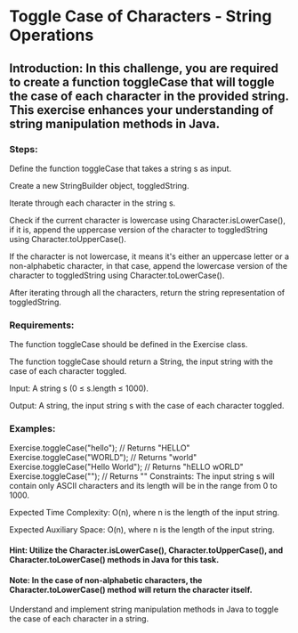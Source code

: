 # Toggle Case of Characters - String Operations
## Introduction: In this challenge, you are required to create a function toggleCase that will toggle the case of each character in the provided string. This exercise enhances your understanding of string manipulation methods in Java.

### Steps:

Define the function toggleCase that takes a string s as input.

Create a new StringBuilder object, toggledString.

Iterate through each character in the string s.

Check if the current character is lowercase using Character.isLowerCase(), if it is, append the uppercase version of the character to toggledString using Character.toUpperCase().

If the character is not lowercase, it means it's either an uppercase letter or a non-alphabetic character, in that case, append the lowercase version of the character to toggledString using Character.toLowerCase().

After iterating through all the characters, return the string representation of toggledString.

### Requirements:

The function toggleCase should be defined in the Exercise class.

The function toggleCase should return a String, the input string with the case of each character toggled.

Input: A string s (0 ≤ s.length ≤ 1000).

Output: A string, the input string s with the case of each character toggled.

### Examples:

Exercise.toggleCase("hello"); // Returns "HELLO"
Exercise.toggleCase("WORLD"); // Returns "world"
Exercise.toggleCase("Hello World"); // Returns "hELLO wORLD"
Exercise.toggleCase(""); // Returns ""
Constraints: The input string s will contain only ASCII characters and its length will be in the range from 0 to 1000.

Expected Time Complexity: O(n), where n is the length of the input string.

Expected Auxiliary Space: O(n), where n is the length of the input string.

#### Hint: Utilize the Character.isLowerCase(), Character.toUpperCase(), and Character.toLowerCase() methods in Java for this task.

#### Note: In the case of non-alphabetic characters, the Character.toLowerCase() method will return the character itself.
Understand and implement string manipulation methods in Java to toggle the case of each character in a string.